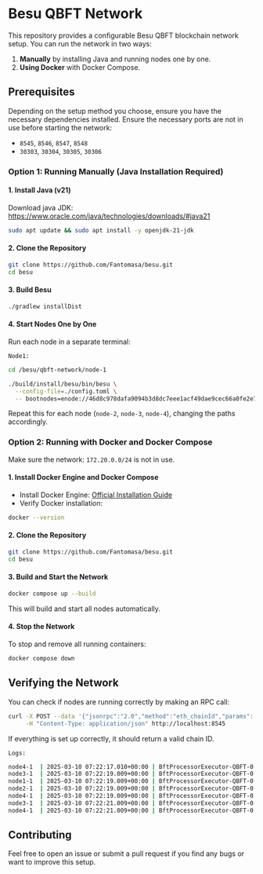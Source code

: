 # Besu QBFT Network

This repository provides a configurable Besu QBFT blockchain network setup. You can run the network in two ways:

1. **Manually** by installing Java and running nodes one by one.
2. **Using Docker** with Docker Compose.

## Prerequisites

Depending on the setup method you choose, ensure you have the necessary dependencies installed. Ensure the necessary ports are not in use before starting the network:

- `8545`, `8546`, `8547`, `8548`
- `30303`, `30304`, `30305`, `30306`

### **Option 1: Running Manually (Java Installation Required)**

#### **1. Install Java (v21)**

Download java JDK: https://www.oracle.com/java/technologies/downloads/#java21

```sh
sudo apt update && sudo apt install -y openjdk-21-jdk
```

#### **2. Clone the Repository**

```sh
git clone https://github.com/Fantomasa/besu.git
cd besu
```

#### **3. Build Besu**

```sh
./gradlew installDist
```

#### **4. Start Nodes One by One**

Run each node in a separate terminal:

`Node1:`

```sh
cd /besu/qbft-network/node-1
```

```sh
./build/install/besu/bin/besu \
  --config-file=./config.toml \
  -- bootnodes=enode://46d8c978dafa9094b3d8dc7eee1acf49dae9cec66a0fe2e729d3ef5447d56cc50c2a8515ea9432c825d19180c5eb1dea0b8175f29c7b1c448b5fc44f34760571@127.0.0.1:30303
```

Repeat this for each node (`node-2`, `node-3`, `node-4`), changing the paths accordingly.

### **Option 2: Running with Docker and Docker Compose**

Make sure the network: `172.20.0.0/24` is not in use.

#### **1. Install Docker Engine and Docker Compose**

- Install Docker Engine: [Official Installation Guide](https://docs.docker.com/engine)
- Verify Docker installation:

```sh
docker --version
```

#### **2. Clone the Repository**

```sh
git clone https://github.com/Fantomasa/besu.git
cd besu
```

#### **3. Build and Start the Network**

```sh
docker compose up --build
```

This will build and start all nodes automatically.

#### **4. Stop the Network**

To stop and remove all running containers:

```sh
docker compose down
```

## **Verifying the Network**

You can check if nodes are running correctly by making an RPC call:

```sh
curl -X POST --data '{"jsonrpc":"2.0","method":"eth_chainId","params":[],"id":1}' \
     -H "Content-Type: application/json" http://localhost:8545
```

If everything is set up correctly, it should return a valid chain ID.

`Logs:`

```sh
node4-1  | 2025-03-10 07:22:17.010+00:00 | BftProcessorExecutor-QBFT-0 | INFO  | QbftBesuControllerBuilder | Produced empty block #83 / 0 tx / 0 pending / 0 (0.0%) gas / (0xc7a2a009be467e807b077c3351f9c6e5f1a43fb6159debf067d4b522e2cd8655)
node3-1  | 2025-03-10 07:22:19.009+00:00 | BftProcessorExecutor-QBFT-0 | INFO  | QbftBesuControllerBuilder | Imported empty block #84 / 0 tx / 0 pending / 0 (0.0%) gas / (0x503c3532509da0b326b2f15e2e9222e4e570f6d2736a705eea7caf59fe9f962c)
node1-1  | 2025-03-10 07:22:19.009+00:00 | BftProcessorExecutor-QBFT-0 | INFO  | QbftBesuControllerBuilder | Imported empty block #84 / 0 tx / 0 pending / 0 (0.0%) gas / (0x503c3532509da0b326b2f15e2e9222e4e570f6d2736a705eea7caf59fe9f962c)
node2-1  | 2025-03-10 07:22:19.009+00:00 | BftProcessorExecutor-QBFT-0 | INFO  | QbftBesuControllerBuilder | Produced empty block #84 / 0 tx / 0 pending / 0 (0.0%) gas / (0x503c3532509da0b326b2f15e2e9222e4e570f6d2736a705eea7caf59fe9f962c)
node4-1  | 2025-03-10 07:22:19.009+00:00 | BftProcessorExecutor-QBFT-0 | INFO  | QbftBesuControllerBuilder | Imported empty block #84 / 0 tx / 0 pending / 0 (0.0%) gas / (0x503c3532509da0b326b2f15e2e9222e4e570f6d2736a705eea7caf59fe9f962c)
node3-1  | 2025-03-10 07:22:21.009+00:00 | BftProcessorExecutor-QBFT-0 | INFO  | QbftBesuControllerBuilder | Imported empty block #85 / 0 tx / 0 pending / 0 (0.0%) gas / (0x292204550b8b165174317c953a721d7e734d6fb732a191c093ed64d2e1bac877)
node4-1  | 2025-03-10 07:22:21.009+00:00 | BftProcessorExecutor-QBFT-0 | INFO  | QbftBesuControllerBuilder | Imported empty block #85 / 0 tx / 0 pending / 0 (0.0%) gas / (0x292204550b8b165174317c953a721d7e734d6fb732a191c093ed64d2e1bac877)
```

## **Contributing**

Feel free to open an issue or submit a pull request if you find any bugs or want to improve this setup.
